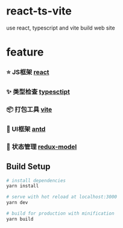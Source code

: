 # react-ts-vite
use react, typescript and vite build web site

# feature

###  :star: JS框架 [react](https://zh-hans.reactjs.org/)
###  :sparkles: 类型检查 [typesctipt](https://www.tslang.cn/index.html)
###  :package: 打包工具 [vite](https://github.com/vitejs/vite)
###  :art: UI框架 [antd](https://ant.design/index-cn)
###  :dizzy: 状态管理 [redux-model](https://github.com/redux-model/redux-model)


## Build Setup

``` bash
# install dependencies
yarn install

# serve with hot reload at localhost:3000
yarn dev

# build for production with minification
yarn build

```